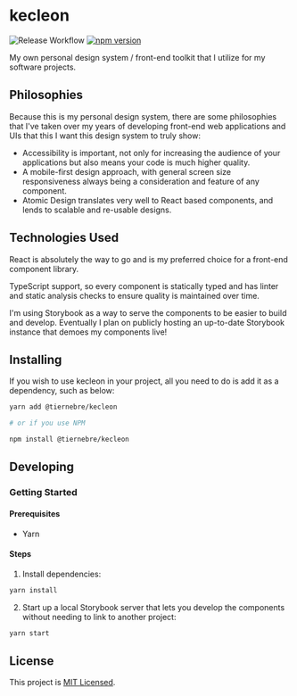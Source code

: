 # kecleon

![Release Workflow](https://github.com/Tiernebre/kecleon/workflows/Release/badge.svg)
[![npm version](https://badge.fury.io/js/%40tiernebre%2Fkecleon.svg)](https://www.npmjs.com/package/@tiernebre/kecleon)

My own personal design system / front-end toolkit that I utilize for my
software projects.

## Philosophies

Because this is my personal design system, there are some philosophies
that I've taken over my years of developing front-end web applications
and UIs that this I want this design system to truly show:

- Accessibility is important, not only for increasing the audience of
  your applications but also means your code is much higher quality.
- A mobile-first design approach, with general screen size responsiveness
  always being a consideration and feature of any component.
- Atomic Design translates very well to React based components, and
  lends to scalable and re-usable designs.

## Technologies Used

React is absolutely the way to go and is my preferred choice for a
front-end component library.

TypeScript support, so every component is statically typed and has
linter and static analysis checks to ensure quality is maintained
over time.

I'm using Storybook as a way to serve the components to be easier
to build and develop. Eventually I plan on publicly hosting an
up-to-date Storybook instance that demoes my components live!

## Installing

If you wish to use kecleon in your project, all you need to do
is add it as a dependency, such as below:

```sh
yarn add @tiernebre/kecleon

# or if you use NPM

npm install @tiernebre/kecleon
```

## Developing

### Getting Started

#### Prerequisites

- Yarn

#### Steps

1. Install dependencies:

```sh
yarn install
```

2. Start up a local Storybook server that lets you develop the components without
   needing to link to another project:

```sh
yarn start
```

## License

This project is [MIT Licensed](./LICENSE).
